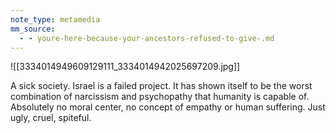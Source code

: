 ```yaml
---
note_type: metamedia
mm_source:
  - - youre-here-because-your-ancestors-refused-to-give-.md
---
```


![[3334014949609129111_3334014942025697209.jpg]]

A sick society. Israel is a failed project. It has
shown itself to be the worst combination of
narcissism and psychopathy that humanity is
capable of. Absolutely no moral center, no
concept of empathy or human suffering. Just
ugly, cruel, spiteful.

